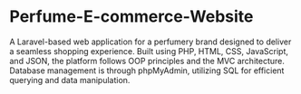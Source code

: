 # Perfume-E-commerce-Website
A Laravel-based web application for a perfumery brand designed to deliver a seamless shopping experience. Built using PHP, HTML, CSS, JavaScript, and JSON, the platform follows OOP principles and the MVC architecture. Database management is through phpMyAdmin, utilizing SQL for efficient querying and data manipulation.
